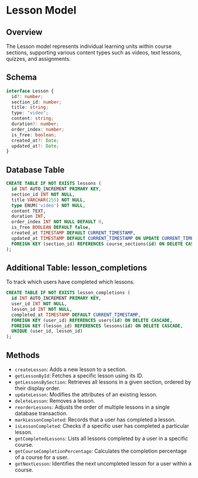 # Lesson Model

## Overview

The Lesson model represents individual learning units within course sections, supporting various content types such as videos, text lessons, quizzes, and assignments.

## Schema

```typescript
interface Lesson {
  id?: number;
  section_id: number;
  title: string;
  type: "video";
  content: string;
  duration?: number;
  order_index: number;
  is_free: boolean;
  created_at?: Date;
  updated_at?: Date;
}
```

## Database Table

```sql
CREATE TABLE IF NOT EXISTS lessons (
  id INT AUTO_INCREMENT PRIMARY KEY,
  section_id INT NOT NULL,
  title VARCHAR(255) NOT NULL,
  type ENUM('video') NOT NULL,
  content TEXT,
  duration INT,
  order_index INT NOT NULL DEFAULT 0,
  is_free BOOLEAN DEFAULT false,
  created_at TIMESTAMP DEFAULT CURRENT_TIMESTAMP,
  updated_at TIMESTAMP DEFAULT CURRENT_TIMESTAMP ON UPDATE CURRENT_TIMESTAMP,
  FOREIGN KEY (section_id) REFERENCES course_sections(id) ON DELETE CASCADE
);
```

## Additional Table: lesson_completions

To track which users have completed which lessons.

```sql
CREATE TABLE IF NOT EXISTS lesson_completions (
  id INT AUTO_INCREMENT PRIMARY KEY,
  user_id INT NOT NULL,
  lesson_id INT NOT NULL,
  completed_at TIMESTAMP DEFAULT CURRENT_TIMESTAMP,
  FOREIGN KEY (user_id) REFERENCES users(id) ON DELETE CASCADE,
  FOREIGN KEY (lesson_id) REFERENCES lessons(id) ON DELETE CASCADE,
  UNIQUE (user_id, lesson_id)
);
```

## Methods

- `createLesson`: Adds a new lesson to a section.
- `getLessonById`: Fetches a specific lesson using its ID.
- `getLessonsBySection`: Retrieves all lessons in a given section, ordered by their display order.
- `updateLesson`: Modifies the attributes of an existing lesson.
- `deleteLesson`: Removes a lesson.
- `reorderLessons`: Adjusts the order of multiple lessons in a single database transaction.
- `markLessonCompleted`: Records that a user has completed a lesson.
- `isLessonCompleted`: Checks if a specific user has completed a particular lesson.
- `getCompletedLessons`: Lists all lessons completed by a user in a specific course.
- `getCourseCompletionPercentage`: Calculates the completion percentage of a course for a user.
- `getNextLesson`: Identifies the next uncompleted lesson for a user within a course.
